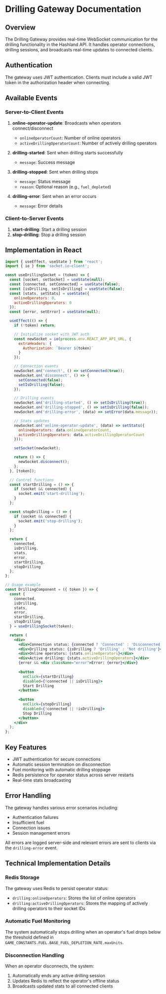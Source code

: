 # Drilling Gateway Documentation

## Overview
The Drilling Gateway provides real-time WebSocket communication for the drilling functionality in the Hashland API. It handles operator connections, drilling sessions, and broadcasts real-time updates to connected clients.

## Authentication
The gateway uses JWT authentication. Clients must include a valid JWT token in the authorization header when connecting.

## Available Events

### Server-to-Client Events
1. **online-operator-update**: Broadcasts when operators connect/disconnect
   - `onlineOperatorCount`: Number of online operators
   - `activeDrillingOperatorCount`: Number of actively drilling operators

2. **drilling-started**: Sent when drilling starts successfully
   - `message`: Success message

3. **drilling-stopped**: Sent when drilling stops
   - `message`: Status message
   - `reason`: Optional reason (e.g., `fuel_depleted`)

4. **drilling-error**: Sent when an error occurs
   - `message`: Error details

### Client-to-Server Events
1. **start-drilling**: Start a drilling session
2. **stop-drilling**: Stop a drilling session

## Implementation in React

```jsx
import { useEffect, useState } from 'react';
import { io } from 'socket.io-client';

const useDrillingSocket = (token) => {
  const [socket, setSocket] = useState(null);
  const [connected, setConnected] = useState(false);
  const [isDrilling, setIsDrilling] = useState(false);
  const [stats, setStats] = useState({
    onlineOperators: 0,
    activeDrillingOperators: 0
  });
  const [error, setError] = useState(null);

  useEffect(() => {
    if (!token) return;

    // Initialize socket with JWT auth
    const newSocket = io(process.env.REACT_APP_API_URL, {
      extraHeaders: {
        Authorization: `Bearer ${token}`
      }
    });

    // Connection events
    newSocket.on('connect', () => setConnected(true));
    newSocket.on('disconnect', () => {
      setConnected(false);
      setIsDrilling(false);
    });

    // Drilling events
    newSocket.on('drilling-started', () => setIsDrilling(true));
    newSocket.on('drilling-stopped', () => setIsDrilling(false));
    newSocket.on('drilling-error', (data) => setError(data.message));

    // Stats updates
    newSocket.on('online-operator-update', (data) => setStats({
      onlineOperators: data.onlineOperatorCount,
      activeDrillingOperators: data.activeDrillingOperatorCount
    }));

    setSocket(newSocket);

    return () => {
      newSocket.disconnect();
    };
  }, [token]);

  // Control functions
  const startDrilling = () => {
    if (socket && connected) {
      socket.emit('start-drilling');
    }
  };

  const stopDrilling = () => {
    if (socket && connected) {
      socket.emit('stop-drilling');
    }
  };

  return {
    connected,
    isDrilling,
    stats,
    error,
    startDrilling,
    stopDrilling
  };
};

// Usage example
const DrillingComponent = ({ token }) => {
  const { 
    connected, 
    isDrilling, 
    stats, 
    error, 
    startDrilling, 
    stopDrilling 
  } = useDrillingSocket(token);

  return (
    <div>
      <div>Connection status: {connected ? 'Connected' : 'Disconnected'}</div>
      <div>Drilling status: {isDrilling ? 'Drilling' : 'Not drilling'}</div>
      <div>Online operators: {stats.onlineOperators}</div>
      <div>Active drilling: {stats.activeDrillingOperators}</div>
      {error && <div className="error">Error: {error}</div>}
      
      <button 
        onClick={startDrilling} 
        disabled={!connected || isDrilling}>
        Start Drilling
      </button>
      
      <button 
        onClick={stopDrilling} 
        disabled={!connected || !isDrilling}>
        Stop Drilling
      </button>
    </div>
  );
};
```

## Key Features
- JWT authentication for secure connections
- Automatic session termination on disconnection
- Fuel monitoring with automatic drilling stoppage
- Redis persistence for operator status across server restarts
- Real-time stats broadcasting

## Error Handling
The gateway handles various error scenarios including:
- Authentication failures
- Insufficient fuel
- Connection issues
- Session management errors

All errors are logged server-side and relevant errors are sent to clients via the `drilling-error` event.

## Technical Implementation Details

### Redis Storage
The gateway uses Redis to persist operator status:
- `drilling:onlineOperators`: Stores the list of online operators
- `drilling:activeDrillingOperators`: Stores the mapping of actively drilling operators to their socket IDs

### Automatic Fuel Monitoring
The system automatically stops drilling when an operator's fuel drops below the threshold defined in `GAME_CONSTANTS.FUEL.BASE_FUEL_DEPLETION_RATE.maxUnits`.

### Disconnection Handling
When an operator disconnects, the system:
1. Automatically ends any active drilling session
2. Updates Redis to reflect the operator's offline status
3. Broadcasts updated stats to all connected clients 